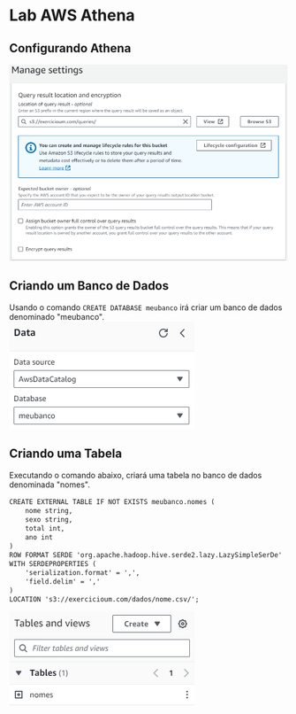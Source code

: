 # Lab AWS Athena

## Configurando Athena
![Manage Settings](../Evidencias/Exercicio_2/Manage_Settings.png)

## Criando um Banco de Dados
Usando o comando ```CREATE DATABASE meubanco``` irá criar um banco de dados denominado "meubanco".
![Database](../Evidencias/Exercicio_2/Database.png)

## Criando uma Tabela
Executando o comando abaixo, criará uma tabela no banco de dados denominada "nomes".
```
CREATE EXTERNAL TABLE IF NOT EXISTS meubanco.nomes (
    nome string,
    sexo string,
    total int,
    ano int
)
ROW FORMAT SERDE 'org.apache.hadoop.hive.serde2.lazy.LazySimpleSerDe'
WITH SERDEPROPERTIES (
    'serialization.format' = ',',
    'field.delim' = ','
)
LOCATION 's3://exercicioum.com/dados/nome.csv/';
```
![Tabela](../Evidencias/Exercicio_2/Tabela.png)